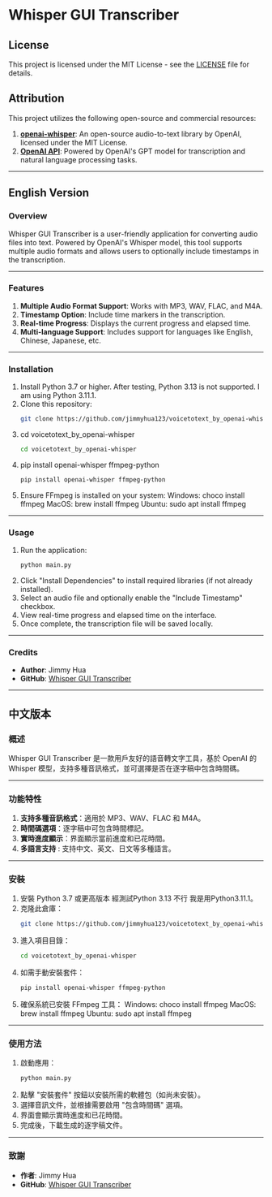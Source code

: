 # Whisper GUI Transcriber

## License
This project is licensed under the MIT License - see the [LICENSE](LICENSE) file for details.

## Attribution
This project utilizes the following open-source and commercial resources:
1. **[openai-whisper](https://github.com/openai/whisper)**: An open-source audio-to-text library by OpenAI, licensed under the MIT License.
2. **[OpenAI API](https://platform.openai.com/overview)**: Powered by OpenAI's GPT model for transcription and natural language processing tasks.

---

## English Version

### **Overview**
Whisper GUI Transcriber is a user-friendly application for converting audio files into text. Powered by OpenAI's Whisper model, this tool supports multiple audio formats and allows users to optionally include timestamps in the transcription.

---

### **Features**
1. **Multiple Audio Format Support**: Works with MP3, WAV, FLAC, and M4A.
2. **Timestamp Option**: Include time markers in the transcription.
3. **Real-time Progress**: Displays the current progress and elapsed time.
4. **Multi-language Support**: Includes support for languages like English, Chinese, Japanese, etc.

---

### **Installation**
1. Install Python 3.7 or higher. After testing, Python 3.13 is not supported. I am using Python 3.11.1.
2. Clone this repository:
   ```bash
   git clone https://github.com/jimmyhua123/voicetotext_by_openai-whisper.git
3. cd voicetotext_by_openai-whisper
   ```bash
   cd voicetotext_by_openai-whisper
   ```
5. pip install openai-whisper ffmpeg-python
   ```bash
   pip install openai-whisper ffmpeg-python
   ```
6. Ensure FFmpeg is installed on your system:
   Windows: choco install ffmpeg
   MacOS: brew install ffmpeg
   Ubuntu: sudo apt install ffmpeg

---

### **Usage**
1. Run the application:
   ```bash
   python main.py
   ```
2. Click "Install Dependencies" to install required libraries (if not already installed).
3. Select an audio file and optionally enable the "Include Timestamp" checkbox.
4. View real-time progress and elapsed time on the interface.
5. Once complete, the transcription file will be saved locally.

---

### **Credits**
- **Author**: Jimmy Hua  
- **GitHub**: [Whisper GUI Transcriber](https://github.com/jimmyhua123/voicetotext_by_openai-whisper/blob/main/whisper_gui_transcriber.py)
---

## 中文版本

### **概述**
Whisper GUI Transcriber 是一款用戶友好的語音轉文字工具，基於 OpenAI 的 Whisper 模型，支持多種音訊格式，並可選擇是否在逐字稿中包含時間碼。

---

### **功能特性**
1. **支持多種音訊格式**：適用於 MP3、WAV、FLAC 和 M4A。
2. **時間碼選項**：逐字稿中可包含時間標記。
3. **實時進度顯示**：界面顯示當前進度和已花時間。
4. **多語言支持** : 支持中文、英文、日文等多種語言。

---

### **安裝**
1. 安裝 Python 3.7 或更高版本 經測試Python 3.13 不行 我是用Python3.11.1。
2. 克隆此倉庫：
   ```bash
   git clone https://github.com/jimmyhua123/voicetotext_by_openai-whisper.git
   ```
3. 進入項目目錄：
   ```bash
   cd voicetotext_by_openai-whisper
   ```
4. 如需手動安裝套件：
   ```bash
   pip install openai-whisper ffmpeg-python
   ```
5. 確保系統已安裝 FFmpeg 工具：
   Windows: choco install ffmpeg
   MacOS: brew install ffmpeg
   Ubuntu: sudo apt install ffmpeg




---

### **使用方法**
1. 啟動應用：
   ```bash
   python main.py
   ```
2. 點擊 "安裝套件" 按鈕以安裝所需的軟體包（如尚未安裝）。
3. 選擇音訊文件，並根據需要啟用 "包含時間碼" 選項。
4. 界面會顯示實時進度和已花時間。
5. 完成後，下載生成的逐字稿文件。

---

### **致謝**
- **作者**: Jimmy Hua  
- **GitHub**: [Whisper GUI Transcriber](https://github.com/jimmyhua123/voicetotext_by_openai-whisper/blob/main/whisper_gui_transcriber.py)
